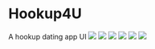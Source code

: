 # Hookup4U
A hookup dating app UI
![](Screenshot/1.jpg)
![](Screenshot/2.jpg)
![](Screenshot/3.jpg)
![](Screenshot/4.jpg)
![](Screenshot/5.jpg)
![](Screenshot/6.jpg)
